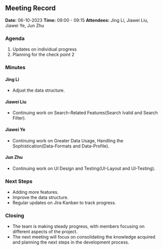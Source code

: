 ## Meeting Record

**Date:** 06-10-2023
**Time:** 09:00 - 09:15
**Attendees:** Jing Li, Jiawei Liu, Jiawei Ye, Jun Zhu

### Agenda

1. Updates on individual progress
2. Planning for the check point 2

### Minutes

#### Jing Li

- Adjust the data structure.

#### Jiawei Liu

- Continuing work on Search-Related Features(Search Ivalid and Search Filter).

#### Jiawei Ye

- Continuing work on Greater Data Usage, Handling the Sophistication(Data-Formats and Data-Profile).

#### Jun Zhu

- Continuing work on UI Design and Testing(UI-Layout and UI-Testing).

### Next Steps

- Adding more features.
- Improve the data structure.
- Regular updates on Jira Kanban to track progress.

### Closing

- The team is making steady progress, with members focusing on different aspects of the project.
- The next meeting will focus on consolidating the knowledge acquired and planning the next steps in the development process.